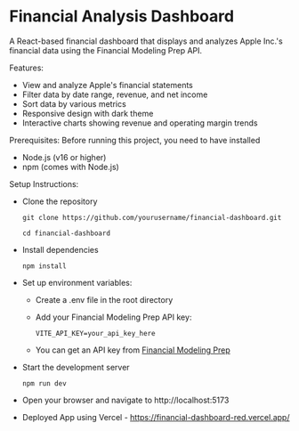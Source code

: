 # Financial Analysis Dashboard

A React-based financial dashboard that displays and analyzes Apple Inc.'s financial data using the Financial Modeling Prep API.


Features:

- View and analyze Apple's financial statements
- Filter data by date range, revenue, and net income
- Sort data by various metrics
- Responsive design with dark theme
- Interactive charts showing revenue and operating margin trends

Prerequisites:
Before running this project, you need to have installed

- Node.js (v16 or higher)
- npm (comes with Node.js)

Setup Instructions:

- Clone the repository

      git clone https://github.com/yourusername/financial-dashboard.git
  
      cd financial-dashboard

- Install dependencies

      npm install

- Set up environment variables:

  - Create a .env file in the root directory
  - Add your Financial Modeling Prep API key:

        VITE_API_KEY=your_api_key_here

  - You can get an API key from [Financial Modeling Prep]([url](https://site.financialmodelingprep.com/developer/docs#income-statements-financial-statements))


- Start the development server

      npm run dev

- Open your browser and navigate to http://localhost:5173

- Deployed App using Vercel - https://financial-dashboard-red.vercel.app/
